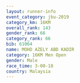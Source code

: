 ```yaml
---
layout: runner-info 
event_category: jbu-2019 
category_km: 16KM  
overall_rank: 143
gender_rank: 66
category_rank: 66
bib: 61064
name: MOHD AZELY ABD KADIR
category: 16KM Men Open
gender: Male
race_time: 3-00-18
country: Malaysia
---
```

